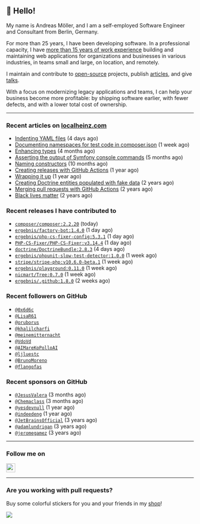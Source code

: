 ## :wave: Hello!

My name is Andreas Möller, and I am a self-employed Software Engineer and Consultant from Berlin, Germany.

For more than 25 years, I have been developing software. In a professional capacity, I have [more than 15 years of work experience](https://localheinz.com/work-experience/) building and maintaining web applications for organizations and businesses in various industries, in teams small and large, on location, and remotely.

I maintain and contribute to [open-source](https://localheinz.com/open-source/) projects, publish [articles](https://localheinz.com/articles/), and give [talks](https://localheinz.com/talks).

With a focus on modernizing legacy applications and teams, I can help your business become more profitable: by shipping software earlier, with fewer defects, and with a lower total cost of ownership.

<hr>

### Recent articles on [localheinz.com](https://localheinz.com/articles/)

- [Indenting YAML files](https://localheinz.com/articles/2023/02/06/indenting-yaml-files/) (4 days ago)
- [Documenting namespaces for test code in composer.json](https://localheinz.com/articles/2023/01/29/documenting-namespaces-for-test-code-in-composer.json/) (1 week ago)
- [Enhancing types](https://localheinz.com/articles/2022/09/20/enhancing-types/) (4 months ago)
- [Asserting the output of Symfony console commands](https://localheinz.com/articles/2022/08/29/asserting-the-output-of-symfony-console-commands/) (5 months ago)
- [Naming constructors](https://localheinz.com/articles/2022/03/26/naming-constructors/) (10 months ago)
- [Creating releases with GitHub Actions](https://localheinz.com/articles/2022/01/24/creating-releases-with-github-actions/) (1 year ago)
- [Wrapping it up](https://localheinz.com/articles/2021/12/31/wrapping-it-up/) (1 year ago)
- [Creating Doctrine entities populated with fake data](https://localheinz.com/articles/2020/07/16/creating-doctrine-entities-populated-with-fake-data/) (2 years ago)
- [Merging pull requests with GitHub Actions](https://localheinz.com/articles/2020/06/15/merging-pull-requests-with-github-actions/) (2 years ago)
- [Black lives matter](https://localheinz.com/articles/2020/06/12/black-lives-matter/) (2 years ago)

### Recent releases I have contributed to

- [`composer/composer:2.2.20`](https://github.com/composer/composer/releases/tag/2.2.20) (today)
- [`ergebnis/factory-bot:1.4.0`](https://github.com/ergebnis/factory-bot/releases/tag/1.4.0) (1 day ago)
- [`ergebnis/php-cs-fixer-config:5.3.1`](https://github.com/ergebnis/php-cs-fixer-config/releases/tag/5.3.1) (1 day ago)
- [`PHP-CS-Fixer/PHP-CS-Fixer:v3.14.4`](https://github.com/PHP-CS-Fixer/PHP-CS-Fixer/releases/tag/v3.14.4) (1 day ago)
- [`doctrine/DoctrineBundle:2.8.3`](https://github.com/doctrine/DoctrineBundle/releases/tag/2.8.3) (4 days ago)
- [`ergebnis/phpunit-slow-test-detector:1.0.0`](https://github.com/ergebnis/phpunit-slow-test-detector/releases/tag/1.0.0) (1 week ago)
- [`stripe/stripe-php:v10.6.0-beta.1`](https://github.com/stripe/stripe-php/releases/tag/v10.6.0-beta.1) (1 week ago)
- [`ergebnis/playground:0.11.0`](https://github.com/ergebnis/playground/releases/tag/0.11.0) (1 week ago)
- [`nicmart/Tree:0.7.0`](https://github.com/nicmart/Tree/releases/tag/0.7.0) (1 week ago)
- [`ergebnis/.github:1.8.0`](https://github.com/ergebnis/.github/releases/tag/1.8.0) (2 weeks ago)

### Recent followers on GitHub

- [`@0x6d6c`](https://github.com/0x6d6c)
- [`@LisaR61`](https://github.com/LisaR61)
- [`@oruborus`](https://github.com/oruborus)
- [`@khalilcharfi`](https://github.com/khalilcharfi)
- [`@meinemitternacht`](https://github.com/meinemitternacht)
- [`@VdoVd`](https://github.com/VdoVd)
- [`@AIMareKoPolloAI`](https://github.com/AIMareKoPolloAI)
- [`@ljluestc`](https://github.com/ljluestc)
- [`@BrunoMoreno`](https://github.com/BrunoMoreno)
- [`@flangofas`](https://github.com/flangofas)

### Recent sponsors on GitHub

- [`@JesusValera`](https://github.com/JesusValera) (3 months ago)
- [`@Chemaclass`](https://github.com/Chemaclass) (3 months ago)
- [`@yesdevnull`](https://github.com/yesdevnull) (1 year ago)
- [`@indeedeng`](https://github.com/indeedeng) (1 year ago)
- [`@JetBrainsOfficial`](https://github.com/JetBrainsOfficial) (3 years ago)
- [`@adamlundrigan`](https://github.com/adamlundrigan) (3 years ago)
- [`@jeromegamez`](https://github.com/jeromegamez) (3 years ago)

<hr>

### Follow me on

<p>
    <a target="_blank" href="https://twitter.com/intent/follow?screen_name=localheinz" title="Follow @localheinz on Twitter"><img src="https://cdn.jsdelivr.net/npm/simple-icons@3.9.0/icons/twitter.svg" width="24px" height="24px"></a>
</p>

<hr>

### Are you working with pull requests?

Buy some colorful stickers for you and your friends in my <a target="_blank" href="https://shop.localheinz.com" title="shop.localheinz.com">shop</a>!

[![](https://localheinz.com/permanent/img/localheinz/localheinz)](https://localheinz.com/permanent/url/localheinz/localheinz)
